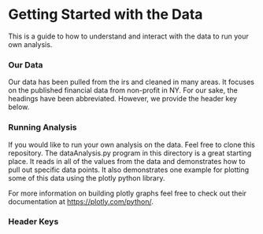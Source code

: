 # Getting Started with the Data
This is a guide to how to understand and interact with the data to run your own analysis. 

### Our Data
Our data has been pulled from the irs and cleaned in many areas. It focuses on the published financial data from non-profit in NY. For our sake, the headings have been abbreviated. However, we provide the header key below.

### Running Analysis
If you would like to run your own analysis on the data. Feel free to clone this repository. The dataAnalysis.py program in this directory is a great starting place. It reads in all of the values from the data and demonstrates how to pull out specific data points. It also demonstrates one example for plotting some of this data using the plotly python library.  
  
For more information on building plotly graphs feel free to check out their documentation at https://plotly.com/python/. 

### Header Keys

